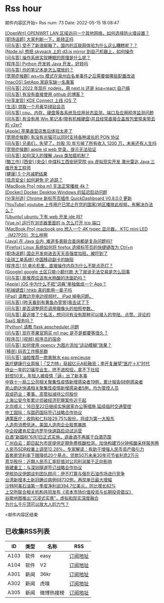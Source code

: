 # Rss hour

邮件内容区开始>
Rss num: 73  Date: 2022-05-15 18:08:47 <br/>

<a href='https://www.v2ex.com/t/852993#reply0'>[OpenWrt] OPENWRT LAN 区域访问一个其他网络，如何选择防火墙设置？</a><br/>
<a href='https://www.v2ex.com/t/852991#reply0'>[职场话题] 大家判断一下，能转正吗</a><br/>
<a href='https://www.v2ex.com/t/852990#reply1'>[问与答] 受不了新浪邮箱了，国内的互联网体验为什么这么糟糕呢？？</a><br/>
<a href='https://www.v2ex.com/t/852989#reply3'>[Node.js] 想把 skypack 上的 d3.js mirror 到自己机器上，如何操作</a><br/>
<a href='https://www.v2ex.com/t/852988#reply1'>[问与答] 操作系统实现睡眠的原理是什么呢？</a><br/>
<a href='https://www.v2ex.com/t/852987#reply1'>[程序员] Python 开发转 Java 开发，好转吗</a><br/>
<a href='https://www.v2ex.com/t/852986#reply0'>[问与答] 你的笔记本是怎么摆放的？</a><br/>
<a href='https://www.v2ex.com/t/852985#reply0'>[宽带症候群] ws+tls 模式在泉州白名单事件之后需要做哪些配置改进</a><br/>
<a href='https://www.v2ex.com/t/852984#reply0'>[macOS] SetApp 家庭车缺一名乘客</a><br/>
<a href='https://www.v2ex.com/t/852982#reply2'>[问与答] 2022 年现在 nodejs，用 next.js 还是 koa+react 自己搞</a><br/>
<a href='https://www.v2ex.com/t/852979#reply3'>[问与答] 有没有直接使用 github 的博客？</a><br/>
<a href='https://www.v2ex.com/t/852978#reply1'>[分享发现] KDE Connect 上线 iOS 了</a><br/>
<a href='https://www.v2ex.com/t/852977#reply1'>[生活] 领取一个月豪华绿钻会员</a><br/>
<a href='https://www.v2ex.com/t/852976#reply3'>[问与答] cpu，内存，硬盘等各系统及应用状态监测，端口及应用程序监测问题</a><br/>
<a href='https://www.v2ex.com/t/852974#reply5'>[问与答] 有没有用 Win 笔记本(带有机械硬盘)并且经常直接合盖放包里带来带去的 v2er?</a><br/>
<a href='https://www.v2ex.com/t/852973#reply4'>[Apple] 苹果直营店售后体验太差了</a><br/>
<a href='https://www.v2ex.com/t/852972#reply1'>[宽带症候群] 有没有光猫可以同时支持各种波长的 PON 协议</a><br/>
<a href='https://www.v2ex.com/t/852971#reply9'>[问与答] 兄弟们，失望了，炒股 10 年亏掉了所有收入 1200 万，未来还有人生吗</a><br/>
<a href='https://www.v2ex.com/t/852970#reply0'>[宽带症候群] apple id web 登录，提示无法验证</a><br/>
<a href='https://www.v2ex.com/t/852969#reply0'>[问与答] 如何深入的理解 Java 类加载机制？</a><br/>
<a href='https://www.v2ex.com/t/852968#reply2'>[酷工作] [西安] [央企] 中煤科工西安研究院 gis 虚拟现实开发 激光雷达 Java 三维开发工程师</a><br/>
<a href='https://www.v2ex.com/t/852967#reply0'>[健康] 5 个月减肥结果</a><br/>
<a href='https://www.v2ex.com/t/852966#reply20'>[信息安全] 如何避免 IP 追踪？</a><br/>
<a href='https://www.v2ex.com/t/852965#reply0'>[MacBook Pro] mba m1 无法正常播放 4k？</a><br/>
<a href='https://www.v2ex.com/t/852964#reply1'>[Docker] Docker Desktop Windows 的延迟启动问题</a><br/>
<a href='https://www.v2ex.com/t/852963#reply1'>[分享创造] Chrome 新标签页插件 QuickDashboard V0.8.0.0 更新</a><br/>
<a href='https://www.v2ex.com/t/852962#reply2'>[YouTube] youtube 上传用户已禁止在您的国家/地区播放此视频，有解决办法么？</a><br/>
<a href='https://www.v2ex.com/t/852961#reply2'>[Ubuntu] ubuntu 下有 web 开发 ide 吗?</a><br/>
<a href='https://www.v2ex.com/t/852960#reply10'>[Vue.js] 运行在浏览器里面的 js 怎么打开 tcp 端口</a><br/>
<a href='https://www.v2ex.com/t/852959#reply2'>[MacBook Pro] macbook pro 想入一个 4K typec 显示器， KTC mini LED（M27P20）怎么样啊</a><br/>
<a href='https://www.v2ex.com/t/852958#reply3'>[Java] 在 Java 业内, 难道多表联合查询都是复杂问题吗?</a><br/>
<a href='https://www.v2ex.com/t/852957#reply4'>[Firefox] Linux 系统如何将 firefox 选择标签页的快捷键改为 Ctrl+n</a><br/>
<a href='https://www.v2ex.com/t/852956#reply38'>[职场话题] 国企开发岗进去天天高强度加班，被吓到了</a><br/>
<a href='https://www.v2ex.com/t/852955#reply0'>[全球工单系统] 中国移动副卡的缺陷</a><br/>
<a href='https://www.v2ex.com/t/852954#reply7'>[程序员] 51 单片机里，直接操作内存为什么不能点亮灯？</a><br/>
<a href='https://www.v2ex.com/t/852953#reply3'>[Google] google 土区只能小额付款 大了就说无法交易是怎么回事</a><br/>
<a href='https://www.v2ex.com/t/852952#reply4'>[问与答] 能推荐应该有水杨酸的洗面奶吗？</a><br/>
<a href='https://www.v2ex.com/t/852951#reply12'>[Apple] iOS 中为什么不把“词典”单独做成一个 App？</a><br/>
<a href='https://www.v2ex.com/t/852950#reply21'>[机械键盘] hhkb 真的能用一辈子吗</a><br/>
<a href='https://www.v2ex.com/t/852949#reply4'>[iPad] 请教边充电边视频时， iPad 掉电问题。</a><br/>
<a href='https://www.v2ex.com/t/852948#reply10'>[问与答] [昨天看到有黄鱼办宽带]我去试了下</a><br/>
<a href='https://www.v2ex.com/t/852947#reply4'>[问与答] 能否调整网页调用摄像头的拍照参数。</a><br/>
<a href='https://www.v2ex.com/t/852944#reply2'>[问与答] 最近接了个私活，想问问有没有那种可以接入的登陆、点赞、评论的 SaaS 服务吗？</a><br/>
<a href='https://www.v2ex.com/t/852943#reply7'>[Python] 请教 flask apscheduler 问题</a><br/>
<a href='https://www.v2ex.com/t/852941#reply1'>[问与答] 现在苹果官网买 m1 mac 是不是都要等很久？</a><br/>
<a href='https://www.v2ex.com/t/852940#reply6'>[程序员] [视频] 程序员的宿命</a><br/>
<a href='https://www.v2ex.com/t/852939#reply1'>[问与答] 如何使用 opencv 为图片添加“运动模糊”效果？</a><br/>
<a href='https://www.v2ex.com/t/852938#reply0'>[移民] 码农工作移民群</a><br/>
<a href='https://www.v2ex.com/t/852936#reply5'>[问与答] 油脸推荐一款爽肤水 eau precieuse</a><br/>
<a href='https://36kr.com/p/1741794398695296'>医疗健康行业周报 |「艾力特」获超亿元A轮融资；李开复展望“医疗＋X”时代</a><br/>
<a href='https://36kr.com/p/1739325660904456'>待业一年的21届毕业生，挤不进校招，拿不下社招</a><br/>
<a href='https://36kr.com/p/1739329456110849'>封控50天，年轻人被疫情「逼」出了新本事</a><br/>
<a href='https://36kr.com/newsflashes/1742222517366659'>中铁十一局三公司相关聚集性疫情新增感染者19例，累计报告68例感染者</a><br/>
<a href='https://36kr.com/newsflashes/1742221535866499'>房山韵达快递相关聚集性疫情新增感染者5例，均为管控人员</a><br/>
<a href='https://36kr.com/newsflashes/1742177755443080'>双成药业：董事、高管拟减持公司股份</a><br/>
<a href='https://36kr.com/newsflashes/1742177056763777'>上海公安今年累计侦破经济犯罪案件近千起</a><br/>
<a href='https://36kr.com/newsflashes/1742176191541126'>北京顺义：16日至22日继续实施居家办公等措施,延续临时交通管控</a><br/>
<a href='https://36kr.com/newsflashes/1742175447953284'>中工国际：与国药国际签订战略合作协议</a><br/>
<a href='https://36kr.com/newsflashes/1742092539915908'>通策医疗：收购和仁科技29.75%股份，将成为第一大股东</a><br/>
<a href='https://36kr.com/newsflashes/1742088566419329'>人造肉消费低迷，美国人造肉企业股票暴跌</a><br/>
<a href='https://36kr.com/newsflashes/1742088175431298'>中企投建肯尼亚内罗毕快速路启动试运营</a><br/>
<a href='https://36kr.com/newsflashes/1742087784492937'>白酒“新国标”6月1日正式实施，调香酒不再属于白酒范围</a><br/>
<a href='https://36kr.com/newsflashes/1742087335161735'>广州白云：即日起为市民提供定期免费核酸检测，加快构建15分钟核酸采样服务圈</a><br/>
<a href='https://36kr.com/newsflashes/1742086864154248'>人民币SDR权重上调至12.28%，专家解读：有助于增强人民币资产吸引力</a><br/>
<a href='https://36kr.com/newsflashes/1742040546881157'>首套房贷利率下限降低20个基点，贷款50万未来30年可节省利息2万元</a><br/>
<a href='https://36kr.com/newsflashes/1742039263014529'>意华股份：近期人民币汇率贬值对公司利润属于正向影响</a><br/>
<a href='https://36kr.com/newsflashes/1742038921211524'>铁建重工：与深圳隧道签订战略合作协议</a><br/>
<a href='https://36kr.com/newsflashes/1742038430101125'>伊核协议伊朗谈判团队顾问：伊不打算与俄在石油市场进行竞争</a><br/>
<a href='https://36kr.com/newsflashes/1742038066245506'>台湾新增本土新冠确诊病例68732例，再现单日最大增幅</a><br/>
<a href='https://36kr.com/newsflashes/1742037620092545'>沙特阿美石油第一季度净利润394.7亿美元，同比增长82%</a><br/>
<a href='https://36kr.com/newsflashes/1742037134520201'>上交所联合相关机构共同发布《资本市场价值投资与长期投资倡议》</a><br/>
<a href='http://www.huxiu.com/article/554676.html?f=wangzhan'>谷歌地图推出“沉浸式实景”，虚拟和现实深度融合</a><br/>
<a href='http://www.huxiu.com/article/555300.html?f=wangzhan'>为什么千斤顶可以放大人的力气？</a><br/>


<邮件内容区结束

## 已收集RSS列表

| ID | 类型 | 名称  | RSS  |
| -- | -- | -- | -- | 
| A103  | 软件 | easy | [订阅地址](http://rsshub.v2fy.com:1200/weibo/user/1088413295) |
| A104  | 软件 | V2  | [订阅地址](http://www.v2ex.com/index.xml) |
| A301  | 新闻 | 36kr | [订阅地址](https://www.36kr.com/feed) |
| A302  | 新闻 | 虎嗅 | [订阅地址](https://www.huxiu.com/rss/0.xml) |
| A305  | 新闻 | 微博热搜榜 | [订阅地址](https://rsshub.app/weibo/search/hot) |

